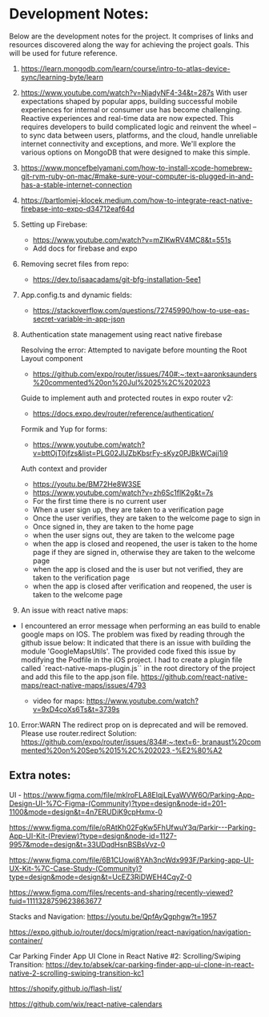 # Development Notes:

Below are the development notes for the project. It comprises of links and resources discovered along the way for achieving the project goals. This will be used for future reference.

1. https://learn.mongodb.com/learn/course/intro-to-atlas-device-sync/learning-byte/learn
2. https://www.youtube.com/watch?v=NjadyNF4-34&t=287s
   With user expectations shaped by popular apps, building successful mobile experiences for internal or consumer use has become challenging. Reactive experiences and real-time data are now expected. This requires developers to build complicated logic and reinvent the wheel – to sync data between users, platforms, and the cloud, handle unreliable internet connectivity and exceptions, and more. We'll explore the various options on MongoDB that were designed to make this simple.

3. https://www.moncefbelyamani.com/how-to-install-xcode-homebrew-git-rvm-ruby-on-mac/#make-sure-your-computer-is-plugged-in-and-has-a-stable-internet-connection

4. https://bartlomiej-klocek.medium.com/how-to-integrate-react-native-firebase-into-expo-d34712eaf64d

5. Setting up Firebase:

   - https://www.youtube.com/watch?v=mZlKwRV4MC8&t=551s
   - Add docs for firebase and expo

6. Removing secret files from repo:

   - https://dev.to/isaacadams/git-bfg-installation-5ee1

7. App.config.ts and dynamic fields:

   - https://stackoverflow.com/questions/72745990/how-to-use-eas-secret-variable-in-app-json

8. Authentication state management using react native firebase

   Resolving the error: Attempted to navigate before mounting the Root Layout component

   - https://github.com/expo/router/issues/740#:~:text=aaronksaunders%20commented%20on%20Jul%2025%2C%202023

   Guide to implement auth and protected routes in expo router v2:

   - https://docs.expo.dev/router/reference/authentication/

   Formik and Yup for forms:

   - https://www.youtube.com/watch?v=bttOjT0jfzs&list=PLG02JlJZbKbsrFy-sKyz0PJBkWCajj1i9

   Auth context and provider

   - https://youtu.be/BM72He8W3SE
   - https://www.youtube.com/watch?v=zh6Sc1flK2g&t=7s
   - For the first time there is no current user
   - When a user sign up, they are taken to a verification page
   - Once the user verifies, they are taken to the welcome page to sign in
   - Once signed in, they are taken to the home page
   - when the user signs out, they are taken to the welcome page
   - when the app is closed and reopened, the user is taken to the home page if they are signed in, otherwise they are taken to the welcome page
   - when the app is closed and the is user but not verified, they are taken to the verification page
   - when the app is closed after verification and reopened, the user is taken to the welcome page

9. An issue with react native maps:

- I encountered an error message when performing an eas build to enable google maps on IOS. The problem was fixed by reading through the github issue below:
  It indicated that there is an issue with building the module 'GoogleMapsUtils'. The provided code fixed this issue by modifying the Podfile in the iOS project. I had to create a plugin file called `react-native-maps-plugin.js`` in the root directory of the project and add this file to the app.json file.
  https://github.com/react-native-maps/react-native-maps/issues/4793

  - video for maps:
    https://www.youtube.com/watch?v=9xD4coXs6Ts&t=3739s

10. Error:WARN The redirect prop on <Screen /> is deprecated and will be removed. Please use router.redirect
    Solution: https://github.com/expo/router/issues/834#:~:text=6-,branaust%20commented%20on%20Sep%2015%2C%202023,-%E2%80%A2

## Extra notes:

UI  -
https://www.figma.com/file/mklroFLA8ElqjLEyaWVW6O/Parking-App-Design-UI-%7C-Figma-(Community)?type=design&node-id=201-1100&mode=design&t=4n7ERUDiK9cpHxmx-0

https://www.figma.com/file/oRAtKh02FgKw5FhUfwuY3q/Parkir---Parking-App-UI-Kit-(Preview)?type=design&node-id=1127-9957&mode=design&t=33UDqdHsnBSBsVvz-0

https://www.figma.com/file/6B1CUowi8YAh3ncWdx993F/Parking-app-UI-UX-Kit-%7C-Case-Study-(Community)?type=design&mode=design&t=UcEZ3RiDWEH4CqyZ-0

https://www.figma.com/files/recents-and-sharing/recently-viewed?fuid=1111328759623863677


Stacks and Navigation:
https://youtu.be/QpfAyQgphgw?t=1957

https://expo.github.io/router/docs/migration/react-navigation/navigation-container/



Car Parking Finder App UI Clone in React Native #2: Scrolling/Swiping Transition:
https://dev.to/absek/car-parking-finder-app-ui-clone-in-react-native-2-scrolling-swiping-transition-kc1

https://shopify.github.io/flash-list/

https://github.com/wix/react-native-calendars
